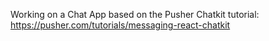 Working on a Chat App based on the Pusher Chatkit tutorial: https://pusher.com/tutorials/messaging-react-chatkit